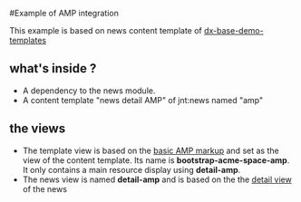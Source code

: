 #Example of AMP integration 

This example is based on news content template of [dx-base-demo-templates](https://github.com/Jahia/dx-base-demo-templates)

## what's inside ? 
- A dependency to the news module.
- A content template "news detail AMP" of jnt:news named "amp"

## the views
- The template view is based on the [basic AMP markup](https://www.ampproject.org/docs/get_started/create/basic_markup) and set as the view of the content 
template. Its name is **bootstrap-acme-space-amp**. It only contains a main resource display using **detail-amp**.
- The news view is named **detail-amp** and is based on the the 
[detail view](https://github.com/Jahia/bootstrap-acme-space-templates/blob/master/src/main/resources/jnt_news/html/news.detail.jsp)
 of the news 